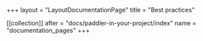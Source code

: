 +++
layout = "LayoutDocumentationPage"
title = "Best practices"

[[collection]]
after = "docs/paddler-in-your-project/index"
name = "documentation_pages"
+++
